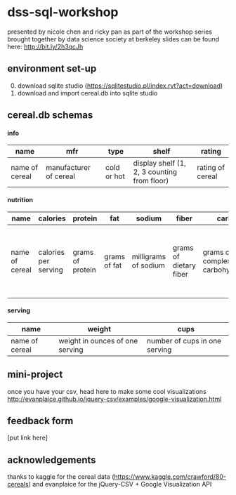 # dss-sql-workshop

presented by nicole chen and ricky pan as part of the workshop series brought together by data science society at berkeley
slides can be found here: http://bit.ly/2h3qcJh

## environment set-up
0. download sqlite studio (https://sqlitestudio.pl/index.rvt?act=download)
1. download and import cereal.db into sqlite studio


## cereal.db schemas
#### info
name | mfr | type | shelf | rating
--- | --- | --- | --- | ---
name of cereal | manufacturer of cereal | cold or hot | display shelf (1, 2, 3 counting from floor) | rating of cereal

#### nutrition
name | calories | protein | fat | sodium | fiber | carbo | sugars | potass | vitamins
--- | --- | --- | --- | --- | --- | --- | --- | --- | ---
name of cereal | calories per serving | grams of protein | grams of fat | milligrams of sodium | grams of dietary fiber | grams of complex carbohydrates | grams of sugars | milligrams of potassium | vitamins and minerals - 0, 25, or 100, indicating the typical percentage of FDA recommended


#### serving
name | weight | cups
--- | --- | ---
name of cereal | weight in ounces of one serving | number of cups in one serving


## mini-project
once you have your csv, head here to make some cool visualizations http://evanplaice.github.io/jquery-csv/examples/google-visualization.html


## feedback form
[put link here]


## acknowledgements
thanks to kaggle for the cereal data (https://www.kaggle.com/crawford/80-cereals) and evanplaice for the jQuery-CSV + Google Visualization API
